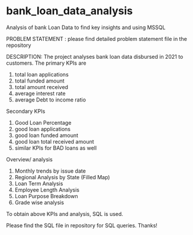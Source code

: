 # bank_loan_data_analysis
Analysis of bank Loan Data to find key insights and using MSSQL

PROBLEM STATEMENT : please find detailed problem statement file in the repository

DESCRIPTION:
The project analyses bank loan data disbursed in 2021 to customers. The primary KPIs are
1. total loan applications
2. total funded amount
3. total amount received
4. average interest rate
5. average Debt to income ratio

Secondary KPIs
1. Good Loan Percentage
2. good loan applications
3. good loan funded amount
4. good loan total received amount
5. similar KPIs for BAD loans as well

Overview/ analysis
1. Monthly trends by issue date
2. Regional Analysis by State (Filled Map)
3. Loan Term Analysis
4. Employee Length Analysis
5. Loan Purpose Breakdown
6. Grade wise analysis

To obtain above KPIs and analysis, SQL is used.

Please find the SQL file in repository for SQL queries. Thanks!
